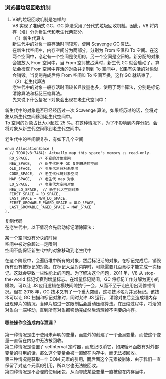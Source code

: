 ### 浏览器垃圾回收机制 ###  
1. V8的垃圾回收机制是怎样的  
V8 实现了准确式 GC，GC 算法采用了分代式垃圾回收机制。因此，V8 将内存（堆）分为新生代和老生代两部分。  
（1）新生代算法  
新生代中的对象一般存活时间较短，使用 Scavenge GC 算法。  
在新生代空间中，内存空间分为两部分，分别为 From 空间和 To 空间。在这两个空间中，必定有一个空间是使用的，另一个空间是空闲的。新分配的对象会被放入 From 空间中，当 From 空间被占满时，新生代 GC 就会启动了。算法会检查 From 空间中存活的对象并复制到 To 空间中，如果有失活的对象就会销毁。当复制完成后将 From 空间和 To 空间互换，这样 GC 就结束了。  
（2）老生代算法  
老生代中的对象一般存活时间较长且数量也多，使用了两个算法，分别是标记清除算法和标记压缩算法。  
先来说下什么情况下对象会出现在老生代空间中：  

新生代中的对象是否已经经历过一次 Scavenge 算法，如果经历过的话，会将对象从新生代空间移到老生代空间中。  
To 空间的对象占比大小超过 25 %。在这种情况下，为了不影响到内存分配，会将对象从新生代空间移到老生代空间中。  

老生代中的空间很复杂，有如下几个空间 
``` 
enum AllocationSpace {  
  // TODO(v8:7464): Actually map this space's memory as read-only.  
  RO_SPACE,    // 不变的对象空间  
  NEW_SPACE,   // 新生代用于 GC 复制算法的空间  
  OLD_SPACE,   // 老生代常驻对象空间  
  CODE_SPACE,  // 老生代代码对象空间  
  MAP_SPACE,   // 老生代 map 对象  
  LO_SPACE,    // 老生代大空间对象  
  NEW_LO_SPACE,  // 新生代大空间对象  
  FIRST_SPACE = RO_SPACE,  
  LAST_SPACE = NEW_LO_SPACE,  
  FIRST_GROWABLE_PAGED_SPACE = OLD_SPACE,  
  LAST_GROWABLE_PAGED_SPACE = MAP_SPACE  
};  
``` 
复制代码  
在老生代中，以下情况会先启动标记清除算法：  

某一个空间没有分块的时候  
空间中被对象超过一定限制  
空间不能保证新生代中的对象移动到老生代中  

在这个阶段中，会遍历堆中所有的对象，然后标记活的对象，在标记完成后，销毁所有没有被标记的对象。在标记大型对内存时，可能需要几百毫秒才能完成一次标记。这就会导致一些性能上的问题。为了解决这个问题，2011 年，V8 从 stop-the-world 标记切换到增量标志。在增量标记期间，GC 将标记工作分解为更小的模块，可以让 JS 应用逻辑在模块间隙执行一会，从而不至于让应用出现停顿情况。但在 2018 年，GC 技术又有了一个重大突破，这项技术名为并发标记。该技术可以让 GC 扫描和标记对象时，同时允许 JS 运行。
清除对象后会造成堆内存出现碎片的情况，当碎片超过一定限制后会启动压缩算法。在压缩过程中，将活的对象向一端移动，直到所有对象都移动完成然后清理掉不需要的内存。  
#### 哪些操作会造成内存泄漏？ ####  

第一种情况是由于使用未声明的变量，而意外的创建了一个全局变量，而使这个变量一直留在内存中无法被回收。  
第二种情况是设置了 setInterval 定时器，而忘记取消它，如果循环函数有对外部变量的引用的话，那么这个变量会被一直留在内存中，而无法被回收。  
第三种情况是获取一个 DOM 元素的引用，而后面这个元素被删除，由于我们一直保留了对这个元素的引用，所以它也无法被回收。  
第四种情况是不合理的使用闭包，从而导致某些变量一直被留在内存当中。  
